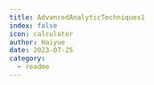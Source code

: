 ```yaml
---
title: AdvancedAnalyticTechniques1
index: false
icon: calculator
author: Haiyue
date: 2023-07-25
category:
  - readme
---
```

